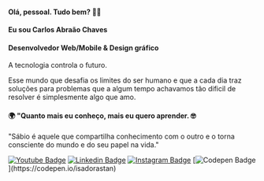 #### Olá, pessoal. Tudo bem? 👋🏼

#### Eu sou Carlos Abraão Chaves

#### Desenvolvedor Web/Mobile & Design gráfico

A tecnologia controla o futuro.

Esse mundo que desafia os limites do ser humano e que a cada dia traz soluções para problemas que a algum tempo achavamos tão dificil de resolver é
simplesmente algo que amo.

#### 🌍 "Quanto mais eu conheço, mais eu quero aprender. 🤓

"Sábio é aquele que compartilha conhecimento com o outro e o torna consciente do mundo e do seu papel na vida."


[![Youtube Badge](https://img.shields.io/badge/-Youtube-FF0000?style=flat-square&labelColor=FF0000&logo=youtube&logoColor=white&link=https://www.youtube.com/channel/UCRhKK6VrISnIWPJjYxBPKnA/videos)](https://www.youtube.com/channel/UCRhKK6VrISnIWPJjYxBPKnA/videos) [![Linkedin Badge](https://img.shields.io/badge/-LinkedIn-blue?style=flat-square&logo=Linkedin&logoColor=white&link=https://www.linkedin.com/in/isadora-rodrigues-stangarlin-48402b141/)](https://www.linkedin.com/in/isadora-rodrigues-stangarlin-48402b141/) [![Instagram Badge](https://img.shields.io/badge/-Instagram-violet?style=flat-square&logo=Instagram&logoColor=white&link=https://www.instagram.com/papodedev/)](https://www.instagram.com/papodedev/) [![Codepen Badge](https://img.shields.io/badge/-Codepen-black?style=flat-square&logo=Codepen&logoColor=white&link=[https://codepen.io/isadorastan](https://codepen.io/isadorastan))](https://codepen.io/isadorastan)

